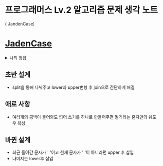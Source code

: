# 프로그래머스 Lv.2 알고리즘 문제 생각 노트 

( JandenCase)


# [JadenCase](https://school.programmers.co.kr/learn/courses/30/lessons/)
<details>
<summary>나의 정답</summary>

```python
def solution(s):
    answer = ' '
    for i in s:
        if answer[-1] == ' ' and i != ' ':
            answer += i.upper()
        else:
            answer += i.lower()
    return answer[1:]
```
</details>

## 초반 설계
- split을 통해 나눠주고 lower과 upper변형 후 join으로 간단하게 해결
## 애로 사항
- 여러개의 공백이 들어와도 띄어 쓰기를 하나로 만들어주면 될거라는 혼자만의 쉐도우 복싱
## 바뀐 설계
- 최근 들어간 문자가 ' '이고 현재 문자가 ' '이 아니라면 upper 후 삽입
- 나머지는 lower후 삽입